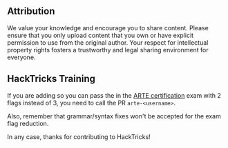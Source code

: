 ## Attribution
We value your knowledge and encourage you to share content. Please ensure that you only upload content that you own or have explicit permission to use from the original author. Your respect for intellectual property rights fosters a trustworthy and legal sharing environment for everyone.

## HackTricks Training
If you are adding so you can pass the in the [ARTE certification](https://training.hacktricks.xyz/courses/arte) exam with 2 flags instead of 3, you need to call the PR `arte-<username>`.

Also, remember that grammar/syntax fixes won't be accepted for the exam flag reduction.


In any case, thanks for contributing to HackTricks!
